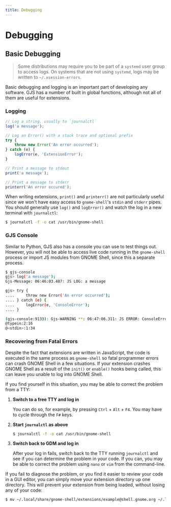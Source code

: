 ```yaml
---
title: Debugging
---
```


# Debugging

## Basic Debugging

> Some distributions may require you to be part of a `systemd` user group to access logs. On systems that are not using `systemd`, logs may be written to `~/.xsession-errors`.

Basic debugging and logging is an important part of developing any software. GJS has a number of built in global functions, although not all of them are useful for extensions.

### Logging

```js
// Log a string, usually to `journalctl`
log('a message');

// Log an Error() with a stack trace and optional prefix
try {
    throw new Error('An error occurred');
} catch (e) {
    logError(e, 'ExtensionError');
}

// Print a message to stdout
print('a message');

// Print a message to stderr
printerr('An error occured');
```

When writing extensions, `print()` and `printerr()` are not particularly useful since we won't have easy access to `gnome-shell`'s `stdin` and `stderr` pipes. You should generally use `log()` and `logError()` and watch the log in a new terminal with `journalctl`:

```sh
$ journalctl -f -o cat /usr/bin/gnome-shell
```

### GJS Console

Similar to Python, GJS also has a console you can use to test things out. However, you will not be able to access live code running in the `gnome-shell` process or import JS modules from GNOME Shell, since this a separate process.

```sh
$ gjs-console
gjs> log('a message');
Gjs-Message: 06:46:03.487: JS LOG: a message

gjs> try {
....     throw new Error('An error occurred');
.... } catch (e) {
....     logError(e, 'ConsoleError');
.... }

(gjs-console:9133): Gjs-WARNING **: 06:47:06.311: JS ERROR: ConsoleError: Error: An error occurred
@typein:2:16
@<stdin>:1:34
```

### Recovering from Fatal Errors

Despite the fact that extensions are written in JavaScript, the code is executed in the same process as `gnome-shell` so fatal programmer errors can crash GNOME Shell in a few situations. If your extension crashes GNOME Shell as a result of the `init()` or `enable()` hooks being called, this can leave you unable to log into GNOME Shell.

If you find yourself in this situation, you may be able to correct the problem from a TTY:

 1. **Switch to a free TTY and log in**

    You can do so, for example, by pressing `Ctrl` + `Alt` + `F4`. You may have to cycle through the `F#` keys.

 2. **Start `journalctl` as above**

    ```sh
    $ journalctl -f -o cat /usr/bin/gnome-shell
    ```

 3. **Switch back to GDM and log in**

    After your log in fails, switch back to the TTY running `journalctl` and see if you can determine the problem in your code. If you can, you may be able to correct the problem using `nano` or `vim` from the command-line.

If you fail to diagnose the problem, or you find it easier to review your code in a GUI editor, you can simply move your extension directory up one directory. This will prevent your extension from being loaded, without losing any of your code:

```sh
$ mv ~/.local/share/gnome-shell/extensions/example@shell.gnome.org ~/.local/share/gnome-shell/
```

